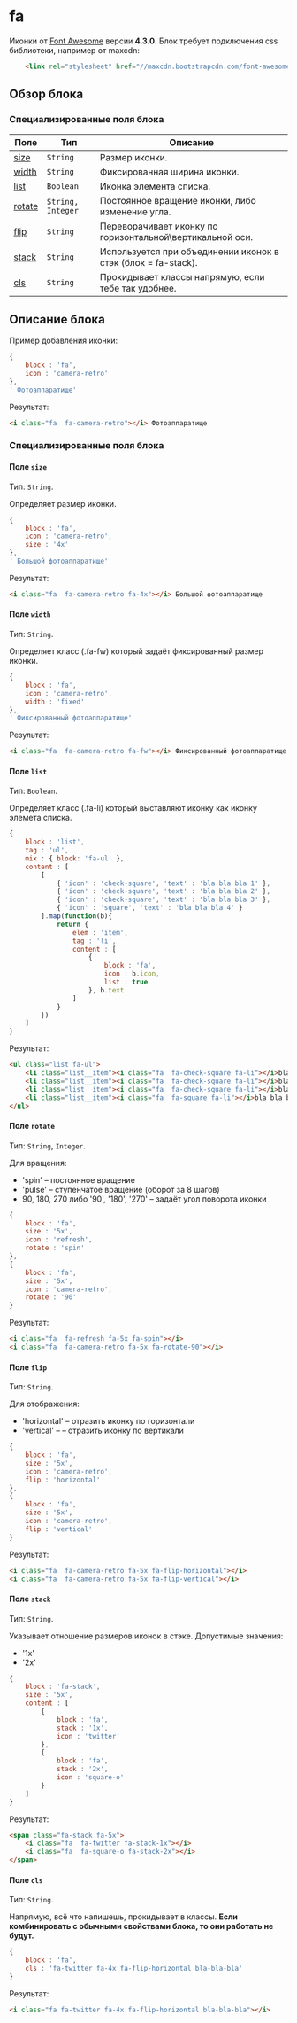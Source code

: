 # fa

Иконки от [Font Awesome](http://fortawesome.github.io/Font-Awesome/) версии **4.3.0**. Блок требует подключения css библиотеки, например от maxcdn:
```html
    <link rel="stylesheet" href="//maxcdn.bootstrapcdn.com/font-awesome/4.3.0/css/font-awesome.min.css">
```

## Обзор блока

### Специализированные поля блока

| Поле | Тип | Описание |
| ---- | --- | -------- |
| <a href="#size">size</a> | <code>String</code> | Размер иконки. |
| <a href="#width">width</a> | <code>String</code> | Фиксированная ширина иконки. |
| <a href="#list">list</a> | <code>Boolean</code> | Иконка элемента списка. |
| <a href="#rotate">rotate</a> | <code>String, Integer</code> | Постоянное вращение иконки, либо изменение угла. |
| <a href="#flip">flip</a> | <code>String</code> | Переворачивает иконку по горизонтальной\вертикальной оси. |
| <a href="#stack">stack</a> | <code>String</code> | Используется при объединении иконок в стэк (блок = fa-stack). |
| <a href="#cls">cls</a> | <code>String</code> | Прокидывает классы напрямую, если тебе так удобнее. |

## Описание блока

Пример добавления иконки:

```js
{
    block : 'fa',
    icon : 'camera-retro'
},
' Фотоаппаратище'
```

Результат:
```html
<i class="fa  fa-camera-retro"></i> Фотоаппаратище
```

### Специализированные поля блока

<a name="size"></a>

#### Поле `size`

Тип: `String`.

Определяет размер иконки.

```js
{
    block : 'fa',
    icon : 'camera-retro',
    size : '4x'
},
' Большой фотоаппаратище'
```

Результат:
```html
<i class="fa  fa-camera-retro fa-4x"></i> Большой фотоаппаратище
```

<a name="width"></a>

#### Поле `width`

Тип: `String`.

Определяет класс (.fa-fw) который задаёт фиксированный размер иконки.

```js
{
    block : 'fa',
    icon : 'camera-retro',
    width : 'fixed'
},
' Фиксированный фотоаппаратище'
```

Результат:
```html
<i class="fa  fa-camera-retro fa-fw"></i> Фиксированный фотоаппаратище
```

#### Поле `list`

Тип: `Boolean`.

Определяет класс (.fa-li) который выставляют иконку как иконку элемета списка.

```js
{
    block : 'list',
    tag : 'ul',
    mix : { block: 'fa-ul' },
    content : [
        [
            { 'icon' : 'check-square', 'text' : 'bla bla bla 1' },
            { 'icon' : 'check-square', 'text' : 'bla bla bla 2' },
            { 'icon' : 'check-square', 'text' : 'bla bla bla 3' },
            { 'icon' : 'square', 'text' : 'bla bla bla 4' }
        ].map(function(b){
            return {
                elem : 'item',
                tag : 'li',
                content : [
                    {
                        block : 'fa',
                        icon : b.icon,
                        list : true
                    }, b.text
                ]
            }
        })
    ]
}
```

Результат:
```html
<ul class="list fa-ul">
    <li class="list__item"><i class="fa  fa-check-square fa-li"></i>bla bla bla 1</li>
    <li class="list__item"><i class="fa  fa-check-square fa-li"></i>bla bla bla 2</li>
    <li class="list__item"><i class="fa  fa-check-square fa-li"></i>bla bla bla 3</li>
    <li class="list__item"><i class="fa  fa-square fa-li"></i>bla bla bla 4</li>
</ul>
```

#### Поле `rotate`

Тип: `String`, `Integer`.

Для вращения:
* 'spin' – постоянное вращение
* 'pulse' – ступенчатое вращение (оборот за 8 шагов)
* 90, 180, 270 либо '90', '180', '270' – задаёт угол поворота иконки

```js
{
    block : 'fa',
    size : '5x',
    icon : 'refresh',
    rotate : 'spin'
},
{
    block : 'fa',
    size : '5x',
    icon : 'camera-retro',
    rotate : '90'
}
```

Результат:
```html
<i class="fa  fa-refresh fa-5x fa-spin"></i>
<i class="fa  fa-camera-retro fa-5x fa-rotate-90"></i>
```

#### Поле `flip`

Тип: `String`.

Для отображения:
* 'horizontal' – отразить иконку по горизонтали
* 'vertical' – – отразить иконку по вертикали

```js
{
    block : 'fa',
    size : '5x',
    icon : 'camera-retro',
    flip : 'horizontal'
},
{
    block : 'fa',
    size : '5x',
    icon : 'camera-retro',
    flip : 'vertical'
}
```

Результат:
```html
<i class="fa  fa-camera-retro fa-5x fa-flip-horizontal"></i>
<i class="fa  fa-camera-retro fa-5x fa-flip-vertical"></i>
```

#### Поле `stack`

Тип: `String`.

Указывает отношение размеров иконок в стэке. Допустимые значения:
* '1x'
* '2x'

```js
{
    block : 'fa-stack',
    size : '5x',
    content : [
        {
            block : 'fa',
            stack : '1x',
            icon : 'twitter'
        },
        {
            block : 'fa',
            stack : '2x',
            icon : 'square-o'
        }
    ]
}
```

Результат:
```html
<span class="fa-stack fa-5x">
    <i class="fa  fa-twitter fa-stack-1x"></i>
    <i class="fa  fa-square-o fa-stack-2x"></i>
</span>
```

#### Поле `cls`

Тип: `String`.

Напрямую, всё что напишешь, прокидывает в классы. **Если комбинировать с обычными свойствами блока, то они работать не будут.**

```js
{
    block : 'fa',
    cls : 'fa-twitter fa-4x fa-flip-horizontal bla-bla-bla'
}
```

Результат:
```html
<i class="fa fa-twitter fa-4x fa-flip-horizontal bla-bla-bla"></i>
```